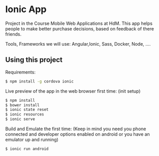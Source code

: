 Ionic App
=====================

Project in the Course Mobile Web Applications at HdM.
This app helps people to make better purchase decisions, based on feedback of there friends.

Tools, Frameworks we will use: Angular,Ionic, Sass, Docker, Node, ....

## Using this project

Requirements:
```bash
$ npm install -g cordova ionic
```


Live preview of the app in the web browser first time: (init setup)
```bash
$ npm install
$ bower install
$ ionic state reset
$ ionic resources
$ ionic serve
```



Build and Emulate the first time:
(Keep in mind you need you phone connected and developer options enabled on android or you have an emulator up and running)

```bash 
$ ionic run android
```

